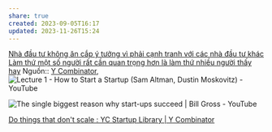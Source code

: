 ```yaml
---
share: true
created: 2023-09-05T16:17
updated: 2023-11-26T15:24
---
```


[Nhà đầu tư không ăn cắp ý tưởng vì phải cạnh tranh với các nhà đầu tư khác](./Nh%C3%A0%20%C4%91%E1%BA%A7u%20t%C6%B0%20kh%C3%B4ng%20%C4%83n%20c%E1%BA%AFp%20%C3%BD%20t%C6%B0%E1%BB%9Fng%20v%C3%AC%20ph%E1%BA%A3i%20c%E1%BA%A1nh%20tranh%20v%E1%BB%9Bi%20c%C3%A1c%20nh%C3%A0%20%C4%91%E1%BA%A7u%20t%C6%B0%20kh%C3%A1c.md)
[Làm thứ một số người rất cần quan trọng hơn là làm thứ nhiều người thấy hay](../L%C3%A0m%20th%E1%BB%A9%20m%E1%BB%99t%20s%E1%BB%91%20ng%C6%B0%E1%BB%9Di%20r%E1%BA%A5t%20c%E1%BA%A7n%20quan%20tr%E1%BB%8Dng%20h%C6%A1n%20l%C3%A0%20l%C3%A0m%20th%E1%BB%A9%20nhi%E1%BB%81u%20ng%C6%B0%E1%BB%9Di%20th%E1%BA%A5y%20hay.md)
Nguồn:: [Y Combinator](../../../%CE%9E%20Ngu%E1%BB%93n/Y%20Combinator.md), ![Lecture 1 - How to Start a Startup (Sam Altman, Dustin Moskovitz) - YouTube](https://youtu.be/CBYhVcO4WgI?si=8bWctnhK7TgZV07v&t=1216)

![The single biggest reason why start-ups succeed | Bill Gross - YouTube](https://youtu.be/bNpx7gpSqbY?si=uSRqm4L6caIKKr2I)

[Do things that don't scale : YC Startup Library | Y Combinator](https://www.ycombinator.com/library/96-do-things-that-don-t-scale)